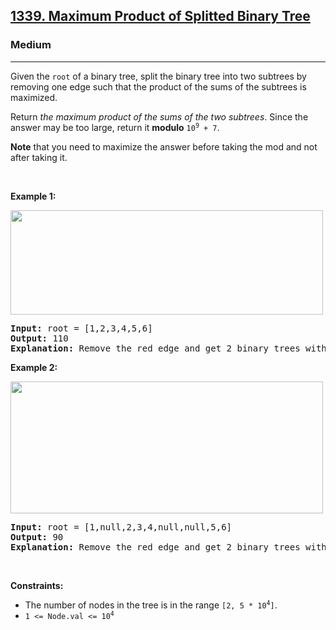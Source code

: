 <h2><a href="https://leetcode.com/problems/maximum-product-of-splitted-binary-tree/">1339. Maximum Product of Splitted Binary Tree</a></h2><h3>Medium</h3><hr><div style="user-select: auto;"><p style="user-select: auto;">Given the <code style="user-select: auto;">root</code> of a binary tree, split the binary tree into two subtrees by removing one edge such that the product of the sums of the subtrees is maximized.</p>

<p style="user-select: auto;">Return <em style="user-select: auto;">the maximum product of the sums of the two subtrees</em>. Since the answer may be too large, return it <strong style="user-select: auto;">modulo</strong> <code style="user-select: auto;">10<sup style="user-select: auto;">9</sup> + 7</code>.</p>

<p style="user-select: auto;"><strong style="user-select: auto;">Note</strong> that you need to maximize the answer before taking the mod and not after taking it.</p>

<p style="user-select: auto;">&nbsp;</p>
<p style="user-select: auto;"><strong class="example" style="user-select: auto;">Example 1:</strong></p>
<img alt="" src="https://assets.leetcode.com/uploads/2020/01/21/sample_1_1699.png" style="width: 500px; height: 167px; user-select: auto;">
<pre style="position: relative; user-select: auto;"><strong style="user-select: auto;">Input:</strong> root = [1,2,3,4,5,6]
<strong style="user-select: auto;">Output:</strong> 110
<strong style="user-select: auto;">Explanation:</strong> Remove the red edge and get 2 binary trees with sum 11 and 10. Their product is 110 (11*10)
<div class="open_grepper_editor" title="Edit &amp; Save To Grepper" style="user-select: auto;"></div></pre>

<p style="user-select: auto;"><strong class="example" style="user-select: auto;">Example 2:</strong></p>
<img alt="" src="https://assets.leetcode.com/uploads/2020/01/21/sample_2_1699.png" style="width: 500px; height: 211px; user-select: auto;">
<pre style="position: relative; user-select: auto;"><strong style="user-select: auto;">Input:</strong> root = [1,null,2,3,4,null,null,5,6]
<strong style="user-select: auto;">Output:</strong> 90
<strong style="user-select: auto;">Explanation:</strong> Remove the red edge and get 2 binary trees with sum 15 and 6.Their product is 90 (15*6)
<div class="open_grepper_editor" title="Edit &amp; Save To Grepper" style="user-select: auto;"></div></pre>

<p style="user-select: auto;">&nbsp;</p>
<p style="user-select: auto;"><strong style="user-select: auto;">Constraints:</strong></p>

<ul style="user-select: auto;">
	<li style="user-select: auto;">The number of nodes in the tree is in the range <code style="user-select: auto;">[2, 5 * 10<sup style="user-select: auto;">4</sup>]</code>.</li>
	<li style="user-select: auto;"><code style="user-select: auto;">1 &lt;= Node.val &lt;= 10<sup style="user-select: auto;">4</sup></code></li>
</ul>
</div>
